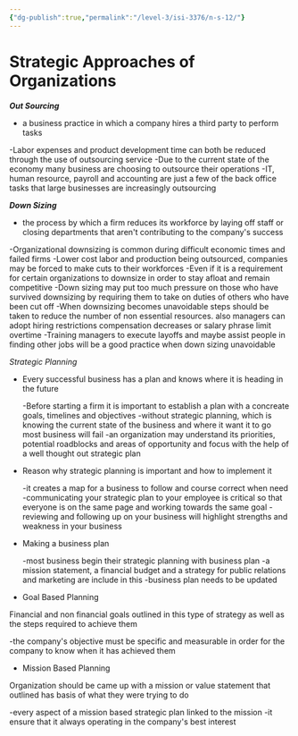 ```yaml
---
{"dg-publish":true,"permalink":"/level-3/isi-3376/n-s-12/"}
---
```




# Strategic Approaches of Organizations


***Out Sourcing***

- a business practice in which a company hires a third party to perform tasks

-Labor expenses and product development time can both be reduced through the use of outsourcing service
-Due to the current state of the economy many business are choosing to outsource their operations
-IT, human resource, payroll and accounting are just a few of the back office tasks that large businesses are increasingly outsourcing


***Down Sizing***

- the process by which a firm reduces its workforce by laying off staff or closing departments that aren't contributing to the company's success

-Organizational downsizing is common during difficult economic times and failed firms
-Lower cost labor and production being outsourced, companies may be forced to make cuts to their workforces
-Even if it is a requirement for certain organizations to downsize in order to stay afloat and remain competitive
-Down sizing may put too much pressure on those who have survived  downsizing by requiring them to take on duties of others who have been cut off
-When downsizing becomes unavoidable steps should be taken to reduce the number of non essential resources. also managers can adopt hiring restrictions compensation decreases or salary phrase limit overtime
-Training managers to execute layoffs and maybe assist people in finding other jobs will be a good practice when down sizing unavoidable



*Strategic Planning*

- Every successful business has a plan and knows where it is heading in the future

	-Before starting a firm it is important to establish a plan with a concreate goals, timelines and objectives
	-without strategic planning, which is knowing the current state of the business and where it want it to go most business will fail
	-an organization may understand its priorities, potential roadblocks and areas of opportunity and focus with the help of a well thought out strategic plan

- Reason why strategic planning is important and how to implement it

	-it creates a map for a business to follow and course correct when need 
	-communicating your strategic plan to your employee is critical so that everyone is on  the same page and working towards the same goal 
	-reviewing and following up on your business will highlight strengths and weakness in your business

- Making a business plan

	-most business begin their strategic planning with business plan
	-a mission statement, a financial budget and a strategy for public relations and marketing are include in this
	-business plan needs to be updated

- Goal Based Planning

Financial and non financial goals outlined in this type of strategy as well as the steps required to achieve them

-the company's objective must be specific and measurable in order for the company to know when it has achieved them

- Mission Based Planning

Organization should be came up with a mission or  value statement that outlined has basis of what they were trying to do 

-every aspect of a mission based strategic plan linked to the mission
-it ensure that it always operating in the company's best interest



